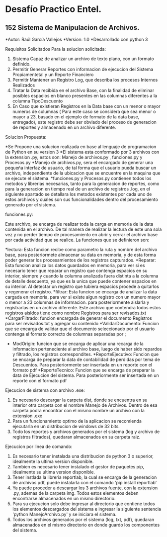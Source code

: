 Desafío Practico Entel.
=============================
152
Sistema de Manipulacion de Archivos.
------------------------------------
*Autor: Raúl García Vallejos
*Version: 1.0
*Desarrollado con python 3

Requisitos Solicitados Para la solucion solicitada:

1. Sistema Capaz de analizar un archivo de texto plano, con un formato definido.
2. Permitir Generar Reportes con informacion de ejecucion del Sistema Propiamentetal y un Reporte Financiero
3. Permitir Mantener un Registro Log, que describa los procesos Internos Realizados
4. Tratar la Data recibida en el archivo Base, con la finalidad de eliminar posibles espacios en blanco presentes en las columnas diferentes a la columna TipoDescuento
5. En Caso que existieran Registros en la Data base con un menor o mayor numeros de columnas ( Para este caso se considera que sea menor o mayor a 23, basado en el ejemplo de formato de la data base, entregado), este registro debe ser obviado del proceso de generacion de reportes y almacenado en un archivo diferente.

Solucion Propuesta:

*Se Propone una solucion realizada en base al lenguaje de programacion de Python en su version 3
*El sistema esta conformado por 3 archivos con la extension .py, estos son: Manejo de archivos.py , funciones.py y Procesos.py
*Manejo de archivos.py, sera el encargado de generar una pequeña interfaz de usuario, de tal forma que el usuario pueda buscar un archivo, independiente de la ubicacion que se encuentre en la maquina que se ejecute el sistema.
*funciones.py y Procesos.py contienen todos los metodos y librerias necesarias, tanto para la generacion de reportes, como para la generacion en tiempo real de un archivo de registros .log, en el siguiente apartado se detallara los metodos existentes por cada uno de estos archivos y cuales son sus funcionalidades dentro del procesamiento generado por el sistema.


funciones.py:

Este archivo, se encarga de realizar toda la carga en memoria de la data contenida en el archivo. De tal manera de realizar la lectura de este una sola vez y no perder tiempo de procesamiento en abrir y cerrar el archivo base por cada actividad que se realice. La funciones que se definieron son:

*lectura: Esta funcion recibe como parametro la ruta y nombre del archivo base, para posteriormete almacenar su data en memoria, y de esta forma poder generar los procesamientos de los registros capturados.
*Reparar: Esta funcion analiza los datos guardados en memoria, para ver si es necesario tener que reparar un registro que contenga espacios en su interior, siempre y cuando la columna analizada fuera distinta a la columna de detalle descuento, ya que es la unica que puede contener espacios en su interior. Al detectar un registro que tubiera espacios procede a quitarlos y regenerar el registro.
*filtrar: Esta funcion se encarga de analizar la data cargada en memoria, para ver si existe algun registro con un numero mayor o menor a 23 columnas de informacion. para posteriormente aislarla y registrarlas en un archivo diferente. Este archivo que contendra todos estos registros aisldos tiene como nombre Registros para ser revisados.txt
*CargarFiltrado: funcion encargada de generar el documento Registros para ser revisados.txt y agregar su contenido
*ValidarDocumento: Funcion que se encarga de validar que el documento seleccionado por el usuario contenga el formato correcto de columnas separadas por ;
* ModOrigin: funcion que se encarga de aplicar una recarga de la informacion perteneciente al archivo base, luego de haber sido repardos y filtrado, los registros correspondites.
*ReporteEjecutivo: Funcion que se encarga de preparar la data de contabilidad de perdidas por tema de Descuentos. Para posteriormente ser insertada en un reporte con el formato pdf
*ReporteTecnico: Funcion que se encarga de preparar la data de Ejecucion del sistema. Para posteriormente ser insertada en un reporte con el formato pdf


Ejecucion de sistema con archivo .exe:

1. Es necesario descargar la carpeta dist, donde se encuentra en su interior otra carpeta con el nombre Manejo de Archivos. Dentro de esa carpeta podra encontrar con el mismo nombre un archivo con la extension .exe
2. Para un funcionamiento optimo de la aplicacion se recomienda ejecutarla en un distribucion de windows de 32 bits.
3. Todo los reportes y archivos generados por el sistema (log y archivo de registros filtrados), quedaran almacenados en su carpeta raiz.

Ejecucion por linea de comando:

1. Es necesario tener instalada una distribucion de python 3 o superior, idealmente la ultima version disponible.
2. Tambien es necesario tener instalado el gestor de paquetes pip, idealmente su ultima version disponible.
3. Tener instlada la libreria reportlab, la cual se encarga de la generacion de archivos pdf, puede instalarla con el comando 'pip install reportlab'
4. Ya puede proceder a descargar los 3 archivos fuente, con la extension .py, ademas de la carpeta img. Todos estos elementos deben encontrarse almacenados en un mismo directorio.
5. Para su ejecucion solo debe ingresar al directorio que contiene todos los elementos descargados del sistema e ingresar la siguiente sentencia 'python ManejoArchivo.py' y se iniciara el sistema.
6. Todos los archivos generados por el sistema (log, txt, pdf), quedaran almacenados en el mismo directorio en donde guardo los componentes del sistema.




